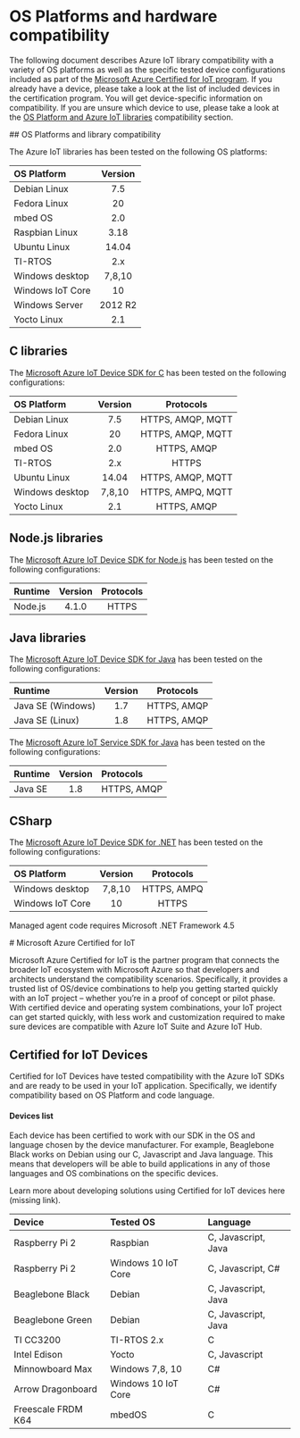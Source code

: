 # OS Platforms and hardware compatibility

The following document describes Azure IoT library compatibility with a variety of OS platforms as well as the specific tested device configurations included as part of the [Microsoft Azure Certified for IoT program](Azure_Certified). If you already have a device, please take a look at the list of included devices in the certification program. You will get device-specific information on compatibility. If you are unsure which device to use, please take a look at the [OS Platform and Azure IoT libraries](OS_platforms) compatibility section.

<a name="OS_Platforms"/>
## OS Platforms and library compatibility

The Azure IoT libraries has been tested on the following OS platforms:


|OS Platform  |   Version|
|:---------------|:------------:|
|Debian Linux| 7.5|
|Fedora Linux|20|
|mbed OS| 2.0 |
|Raspbian Linux| 3.18 |
|Ubuntu Linux| 14.04 |
|TI-RTOS | 2.x |
|Windows desktop| 7,8,10 |
|Windows IoT Core| 10 |
|Windows Server| 2012 R2|
|Yocto Linux|2.1 |



## C libraries

The [Microsoft Azure IoT Device SDK for C](c/device/readme.md) has been tested on the following configurations:

|OS Platform| Version|Protocols|
|:---------|:----------:|:----------:|
|Debian Linux| 7.5 | HTTPS, AMQP, MQTT |
|Fedora Linux| 20 | HTTPS, AMQP, MQTT |
|mbed OS| 2.0 | HTTPS, AMQP |
|TI-RTOS| 2.x | HTTPS |
|Ubuntu Linux| 14.04 | HTTPS, AMQP, MQTT |
|Windows desktop| 7,8,10 | HTTPS, AMPQ, MQTT |
|Yocto Linux|2.1  | HTTPS, AMQP|



## Node.js libraries
The [Microsoft Azure IoT Device SDK for Node.js](node/device/readme.md) has been tested on the following configurations:


|Runtime| Version|Protocols|
|:---------|:----------:|:----:|
|Node.js| 4.1.0 | HTTPS|



## Java libraries
The [Microsoft Azure IoT Device SDK for Java](java/device/readme.md) has been tested on the following configurations:

|Runtime| Version|Protocols|
|:---------|:----------:|----|
|Java SE (Windows)| 1.7 | HTTPS, AMQP |
|Java SE (Linux)| 1.8 | HTTPS, AMQP|

The [Microsoft Azure IoT Service SDK for Java](java/service/readme.md) has been tested on the following configurations:

|Runtime| Version|Protocols|
|:---------|:----------:|:-----|
|Java SE| 1.8 | HTTPS, AMQP |


## CSharp
The [Microsoft Azure IoT Device SDK for .NET](csharp/readme.md) has been tested on the following configurations:

|OS Platform| Version|Protocols|
|:---------|:----------:|:----------:|
|Windows desktop| 7,8,10 | HTTPS, AMPQ|
|Windows IoT Core|10 | HTTPS|

Managed agent code requires Microsoft .NET Framework 4.5


<a name="Azure_Certified"/>
# Microsoft Azure Certified for IoT


Microsoft Azure Certified for IoT is the partner program that connects the broader IoT ecosystem  with Microsoft Azure so that developers and architects understand the compatibility scenarios. Specifically, it provides a trusted list of OS/device combinations to help you getting started quickly with an IoT project – whether you’re in a proof of concept or pilot phase. With certified device and operating system combinations, your IoT project can get started quickly, with less work and customization required to make sure devices are compatible with  Azure IoT Suite and Azure IoT Hub.

## Certified for IoT Devices

Certified for IoT Devices have tested compatibility with the Azure IoT SDKs and are ready to be used in your IoT application. Specifically, we identify compatibility based on OS Platform and code language.

#### Devices list
 Each device has been certified to work with our SDK in the OS and language chosen by the device manufacturer. For example, Beaglebone Black works on Debian using our C, Javascript and Java language. This means that developers will be able to build applications in any of those languages and OS combinations on the specific devices.

 Learn more about developing solutions using Certified for IoT devices here (missing link).

|Device| Tested OS |Language|
|:---------|:----------|:----------|
|Raspberry Pi 2| Raspbian | C, Javascript, Java |
|Raspberry Pi 2| Windows 10 IoT Core|  C, Javascript, C#|
|Beaglebone Black| Debian |C, Javascript, Java|
|Beaglebone Green|Debian |C, Javascript, Java|
|TI CC3200 | TI-RTOS 2.x|C|
|Intel Edison |Yocto |C, Javascript|
|Minnowboard Max |Windows 7,8, 10 |C#|
|Arrow Dragonboard |Windows 10 IoT Core | C#|
|Freescale FRDM K64 |mbedOS | C|
